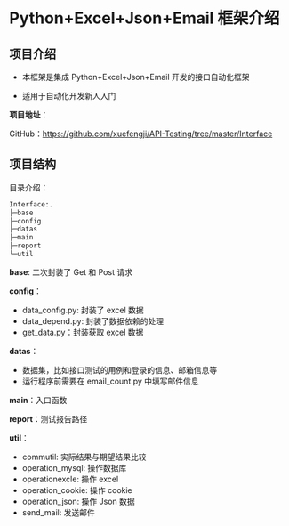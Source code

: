 # Python+Excel+Json+Email 框架介绍

## 项目介绍

+ 本框架是集成 Python+Excel+Json+Email 开发的接口自动化框架

+ 适用于自动化开发新人入门

**项目地址**：

GitHub：https://github.com/xuefengji/API-Testing/tree/master/Interface


## 项目结构

目录介绍：

```python
Interface:.
├─base
├─config
├─datas
├─main
├─report
└─util
```
**base**: 二次封装了 Get 和 Post 请求

**config**：
+ data_config.py: 封装了 excel 数据
+ data_depend.py: 封装了数据依赖的处理
+ get_data.py：封装获取 excel 数据


**datas**：
+ 数据集，比如接口测试的用例和登录的信息、邮箱信息等
+ 运行程序前需要在 email_count.py 中填写邮件信息

**main**：入口函数

**report**：测试报告路径

**util**：
+ commutil: 实际结果与期望结果比较
+ operation_mysql: 操作数据库
+ operationexcle: 操作 excel 
+ operation_cookie: 操作 cookie
+ operation_json: 操作 Json 数据
+ send_mail: 发送邮件

